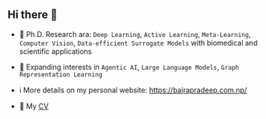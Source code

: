 ## Hi there 👋

- 🔭 Ph.D. Research ara: `Deep Learning`, `Active Learning`, `Meta-Learning`, `Computer Vision`, `Data-efficient Surrogate Models` with biomedical and scientific applications

- 🌱 Expanding interests in `Agentic AI`, `Large Language Models`, `Graph Representation Learning`
- ℹ️  More details on my personal website: https://bajrapradeep.com.np/
- 📄 My [CV](https://www.bajrapradeep.com.np/pdf/Pradeep_Bajracharya_2025_PD.pdf)

<!--
**pb8294/pb8294** is a ✨ _special_ ✨ repository because its `README.md` (this file) appears on your GitHub profile.

Here are some ideas to get you started:

- 🔭 I’m currently working on ...
- 🌱 I’m currently learning ...
- 👯 I’m looking to collaborate on ...
- 🤔 I’m looking for help with ...
- 💬 Ask me about ...
- 📫 How to reach me: ...
- 😄 Pronouns: ...
- ⚡ Fun fact: ...
-->

